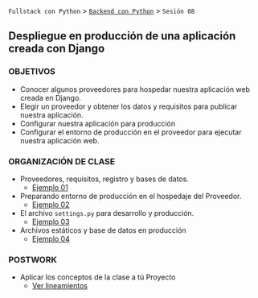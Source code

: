 `Fullstack con Python` > [`Backend con Python`](../Readme.md) > `Sesión 08`
## Despliegue en producción de una aplicación creada con Django

### OBJETIVOS
- Conocer algunos proveedores para hospedar nuestra aplicación web creada en Django.
- Elegir un proveedor y obtener los datos y requisitos para publicar nuestra aplicación.
- Configurar nuestra aplicación para producción
- Configurar el entorno de producción en el proveedor para ejecutar nuestra aplicación web.

### ORGANIZACIÓN DE CLASE

 - Proveedores, requisitos, registro y bases de datos.
   - [Ejemplo 01](Ejemplo-01)
 - Preparando entorno de producción en el hospedaje del Proveedor.
   - [Ejemplo 02](Ejemplo-02)
 - El archivo `settings.py` para desarrollo y producción.
   - [Ejemplo 03](Ejemplo-03)
 - Archivos estáticos y base de datos en producción
   - [Ejemplo 04](Ejemplo-04)

### POSTWORK
 - Aplicar los conceptos de la clase a tú Proyecto
   - [Ver lineamientos](Postwork)
